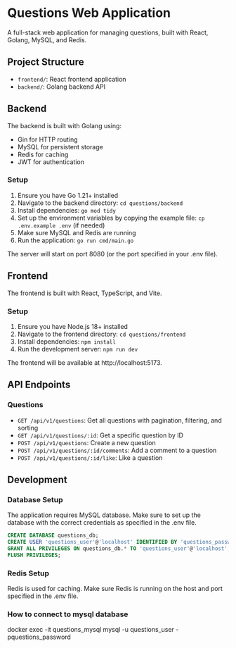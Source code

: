 # Questions Web Application

A full-stack web application for managing questions, built with React, Golang, MySQL, and Redis.

## Project Structure

- `frontend/`: React frontend application
- `backend/`: Golang backend API

## Backend

The backend is built with Golang using:
- Gin for HTTP routing
- MySQL for persistent storage
- Redis for caching
- JWT for authentication

### Setup

1. Ensure you have Go 1.21+ installed
2. Navigate to the backend directory: `cd questions/backend`
3. Install dependencies: `go mod tidy`
4. Set up the environment variables by copying the example file: `cp .env.example .env` (if needed)
5. Make sure MySQL and Redis are running
6. Run the application: `go run cmd/main.go`

The server will start on port 8080 (or the port specified in your .env file).

## Frontend

The frontend is built with React, TypeScript, and Vite.

### Setup

1. Ensure you have Node.js 18+ installed
2. Navigate to the frontend directory: `cd questions/frontend`
3. Install dependencies: `npm install`
4. Run the development server: `npm run dev`

The frontend will be available at http://localhost:5173.

## API Endpoints

### Questions

- `GET /api/v1/questions`: Get all questions with pagination, filtering, and sorting
- `GET /api/v1/questions/:id`: Get a specific question by ID
- `POST /api/v1/questions`: Create a new question
- `POST /api/v1/questions/:id/comments`: Add a comment to a question
- `POST /api/v1/questions/:id/like`: Like a question

## Development

### Database Setup

The application requires MySQL database. Make sure to set up the database with the correct credentials as specified in the .env file.

```sql
CREATE DATABASE questions_db;
CREATE USER 'questions_user'@'localhost' IDENTIFIED BY 'questions_password';
GRANT ALL PRIVILEGES ON questions_db.* TO 'questions_user'@'localhost';
FLUSH PRIVILEGES;
```

### Redis Setup

Redis is used for caching. Make sure Redis is running on the host and port specified in the .env file.



### How to connect to mysql database 
docker exec -it questions_mysql mysql -u questions_user -pquestions_password